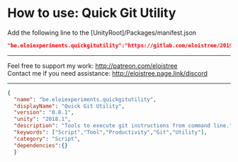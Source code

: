 # How to use: Quick Git Utility   
   
Add the following line to the [UnityRoot]/Packages/manifest.json    
``` json     
"be.eloiexperiments.quickgitutility":"https://gitlab.com/eloistree/2019_07_21_QuickGitUtility.git",    
```    
--------------------------------------    
   
Feel free to support my work: http://patreon.com/eloistree   
Contact me if you need assistance: http://eloistree.page.link/discord   
   
--------------------------------------    
``` json     
{                                                                                
  "name": "be.eloiexperiments.quickgitutility",                              
  "displayName": "Quick Git Utility",                        
  "version": "0.0.1",                         
  "unity": "2018.1",                             
  "description": "Tools to execute git instructions from command line.",                         
  "keywords": ["Script","Tool","Productivity","Git","Utility"],                       
  "category": "Script",                   
  "dependencies":{}     
  }                                                                                
```    
